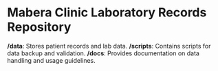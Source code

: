 # Mabera Clinic Laboratory Records Repository
**/data**: Stores patient records and lab data.
**/scripts**: Contains scripts for data backup and validation.
**/docs**: Provides documentation on data handling and usage guidelines.
